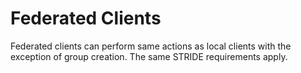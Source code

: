# Federated Clients

Federated clients can perform same actions as local clients with the exception
of group creation. The same STRIDE requirements apply.